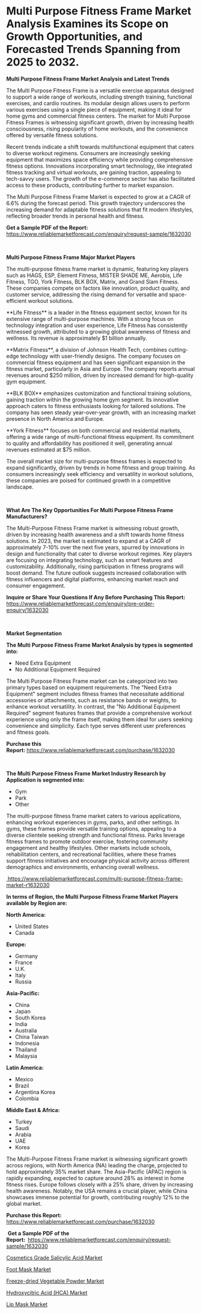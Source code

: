 <p><h1>Multi Purpose Fitness Frame Market Analysis Examines its Scope on Growth Opportunities, and Forecasted Trends Spanning from 2025 to 2032.</h1></p><p><strong>Multi Purpose Fitness Frame Market Analysis and Latest Trends</strong></p>
<p><p>The Multi Purpose Fitness Frame is a versatile exercise apparatus designed to support a wide range of workouts, including strength training, functional exercises, and cardio routines. Its modular design allows users to perform various exercises using a single piece of equipment, making it ideal for home gyms and commercial fitness centers. The market for Multi Purpose Fitness Frames is witnessing significant growth, driven by increasing health consciousness, rising popularity of home workouts, and the convenience offered by versatile fitness solutions.</p><p>Recent trends indicate a shift towards multifunctional equipment that caters to diverse workout regimens. Consumers are increasingly seeking equipment that maximizes space efficiency while providing comprehensive fitness options. Innovations incorporating smart technology, like integrated fitness tracking and virtual workouts, are gaining traction, appealing to tech-savvy users. The growth of the e-commerce sector has also facilitated access to these products, contributing further to market expansion.</p><p>The Multi Purpose Fitness Frame Market is expected to grow at a CAGR of 6.6% during the forecast period. This growth trajectory underscores the increasing demand for adaptable fitness solutions that fit modern lifestyles, reflecting broader trends in personal health and fitness.</p></p>
<p><strong>Get a Sample PDF of the Report:&nbsp;</strong> <a href="https://www.reliablemarketforecast.com/enquiry/request-sample/1632030?utm_campaign=1832&utm_medium=2&utm_source=Github&utm_content=ia&utm_term=29032025&utm_id=multi-purpose-fitness-frame">https://www.reliablemarketforecast.com/enquiry/request-sample/1632030</a></p>
<p>&nbsp;</p>
<p><strong>Multi Purpose Fitness Frame Major Market Players</strong></p>
<p><p>The multi-purpose fitness frame market is dynamic, featuring key players such as HAGS, ESP, Element Fitness, MISTER SHADE ME, Aerobis, Life Fitness, TGO, York Fitness, BLK BOX, Matrix, and Grand Slam Fitness. These companies compete on factors like innovation, product quality, and customer service, addressing the rising demand for versatile and space-efficient workout solutions.</p><p>**Life Fitness** is a leader in the fitness equipment sector, known for its extensive range of multi-purpose machines. With a strong focus on technology integration and user experience, Life Fitness has consistently witnessed growth, attributed to a growing global awareness of fitness and wellness. Its revenue is approximately $1 billion annually.</p><p>**Matrix Fitness**, a division of Johnson Health Tech, combines cutting-edge technology with user-friendly designs. The company focuses on commercial fitness equipment and has seen significant expansion in the fitness market, particularly in Asia and Europe. The company reports annual revenues around $250 million, driven by increased demand for high-quality gym equipment.</p><p>**BLK BOX** emphasizes customization and functional training solutions, gaining traction within the growing home gym segment. Its innovative approach caters to fitness enthusiasts looking for tailored solutions. The company has seen steady year-over-year growth, with an increasing market presence in North America and Europe.</p><p>**York Fitness** focuses on both commercial and residential markets, offering a wide range of multi-functional fitness equipment. Its commitment to quality and affordability has positioned it well, generating annual revenues estimated at $75 million.</p><p>The overall market size for multi-purpose fitness frames is expected to expand significantly, driven by trends in home fitness and group training. As consumers increasingly seek efficiency and versatility in workout solutions, these companies are poised for continued growth in a competitive landscape.</p></p>
<p>&nbsp;</p>
<p><strong>What Are The Key Opportunities For Multi Purpose Fitness Frame Manufacturers?</strong></p>
<p><p>The Multi-Purpose Fitness Frame market is witnessing robust growth, driven by increasing health awareness and a shift towards home fitness solutions. In 2023, the market is estimated to expand at a CAGR of approximately 7-10% over the next five years, spurred by innovations in design and functionality that cater to diverse workout regimes. Key players are focusing on integrating technology, such as smart features and customizability. Additionally, rising participation in fitness programs will boost demand. The future outlook suggests increased collaboration with fitness influencers and digital platforms, enhancing market reach and consumer engagement.</p></p>
<p><strong>Inquire or Share Your Questions If Any Before Purchasing This Report:</strong> <a href="https://www.reliablemarketforecast.com/enquiry/pre-order-enquiry/1632030?utm_campaign=1832&utm_medium=2&utm_source=Github&utm_content=ia&utm_term=29032025&utm_id=multi-purpose-fitness-frame">https://www.reliablemarketforecast.com/enquiry/pre-order-enquiry/1632030</a></p>
<p>&nbsp;</p>
<p><strong>Market Segmentation</strong></p>
<p><strong>The Multi Purpose Fitness Frame Market Analysis by types is segmented into:</strong></p>
<p><ul><li>Need Extra Equipment</li><li>No Additional Equipment Required</li></ul></p>
<p><p>The Multi Purpose Fitness Frame market can be categorized into two primary types based on equipment requirements. The "Need Extra Equipment" segment includes fitness frames that necessitate additional accessories or attachments, such as resistance bands or weights, to enhance workout versatility. In contrast, the "No Additional Equipment Required" segment features frames that provide a comprehensive workout experience using only the frame itself, making them ideal for users seeking convenience and simplicity. Each type serves different user preferences and fitness goals.</p></p>
<p><strong>Purchase this Report:&nbsp;</strong><a href="https://www.reliablemarketforecast.com/purchase/1632030?utm_campaign=1832&utm_medium=2&utm_source=Github&utm_content=ia&utm_term=29032025&utm_id=multi-purpose-fitness-frame">https://www.reliablemarketforecast.com/purchase/1632030</a></p>
<p>&nbsp;</p>
<p><strong>The Multi Purpose Fitness Frame Market Industry Research by Application is segmented into:</strong></p>
<p><ul><li>Gym</li><li>Park</li><li>Other</li></ul></p>
<p><p>The multi-purpose fitness frame market caters to various applications, enhancing workout experiences in gyms, parks, and other settings. In gyms, these frames provide versatile training options, appealing to a diverse clientele seeking strength and functional fitness. Parks leverage fitness frames to promote outdoor exercise, fostering community engagement and healthy lifestyles. Other markets include schools, rehabilitation centers, and recreational facilities, where these frames support fitness initiatives and encourage physical activity across different demographics and environments, enhancing overall wellness.</p></p>
<p><a href="https://www.reliablemarketforecast.com/multi-purpose-fitness-frame-market-r1632030?utm_campaign=1832&utm_medium=2&utm_source=Github&utm_content=ia&utm_term=29032025&utm_id=multi-purpose-fitness-frame">&nbsp;https://www.reliablemarketforecast.com/multi-purpose-fitness-frame-market-r1632030</a></p>
<p><strong>In terms of Region, the Multi Purpose Fitness Frame Market Players available by Region are:</strong></p>
<p>
    <p> <strong> North America: </strong>
        <ul>
            <li>United States</li>
            <li>Canada</li>
        </ul>
        </p> 
    <p> <strong> Europe: </strong>
        <ul>
            <li>Germany</li>
            <li>France</li>
            <li>U.K.</li>
            <li>Italy</li>
            <li>Russia</li>
        </ul>
        </p> 
    <p> <strong> Asia-Pacific: </strong>
        <ul>
            <li>China</li>
            <li>Japan</li>
            <li>South Korea</li>
            <li>India</li>
            <li>Australia</li>
            <li>China Taiwan</li>
            <li>Indonesia</li>
            <li>Thailand</li>
            <li>Malaysia</li>
        </ul>
        </p> 
    <p> <strong> Latin America: </strong>
        <ul>
            <li>Mexico</li>
            <li>Brazil</li>
            <li>Argentina Korea</li>
            <li>Colombia</li>
        </ul>
        </p> 
    <p> <strong> Middle East & Africa: </strong>
        <ul>
            <li>Turkey</li>
            <li>Saudi</li>
            <li>Arabia</li>
            <li>UAE</li>
            <li>Korea</li>
        </ul>
    </p>
    </p>
<p><p>The Multi-Purpose Fitness Frame market is witnessing significant growth across regions, with North America (NA) leading the charge, projected to hold approximately 35% market share. The Asia-Pacific (APAC) region is rapidly expanding, expected to capture around 28% as interest in home fitness rises. Europe follows closely with a 25% share, driven by increasing health awareness. Notably, the USA remains a crucial player, while China showcases immense potential for growth, contributing roughly 12% to the global market.</p></p>
<p><strong>Purchase this Report: </strong><a href="https://www.reliablemarketforecast.com/purchase/1632030?utm_campaign=1832&utm_medium=2&utm_source=Github&utm_content=ia&utm_term=29032025&utm_id=multi-purpose-fitness-frame">https://www.reliablemarketforecast.com/purchase/1632030</a></p>
<p>&nbsp;<strong>Get a Sample PDF of the Report:&nbsp;&nbsp;</strong><a href="https://www.reliablemarketforecast.com/enquiry/request-sample/1632030?utm_campaign=1832&utm_medium=2&utm_source=Github&utm_content=ia&utm_term=29032025&utm_id=multi-purpose-fitness-frame">https://www.reliablemarketforecast.com/enquiry/request-sample/1632030</a></p>
<p><strong></strong></p>
<p><p><a href="https://github.com/thapabylers2/Market-Research-Report-List-1/blob/main/cosmetics-grade-salicylic-acid-market.md?utm_campaign=1832&utm_medium=2&utm_source=Github&utm_content=ia&utm_term=29032025&utm_id=multi-purpose-fitness-frame">Cosmetics Grade Salicylic Acid Market</a></p><p><a href="https://github.com/spehnluenaru/Market-Research-Report-List-1/blob/main/foot-mask-market.md?utm_campaign=1832&utm_medium=2&utm_source=Github&utm_content=ia&utm_term=29032025&utm_id=multi-purpose-fitness-frame">Foot Mask Market</a></p><p><a href="https://github.com/muskoaizahfi/Market-Research-Report-List-1/blob/main/freeze-dried-vegetable-powder-market.md?utm_campaign=1832&utm_medium=2&utm_source=Github&utm_content=ia&utm_term=29032025&utm_id=multi-purpose-fitness-frame">Freeze-dried Vegetable Powder Market</a></p><p><a href="https://github.com/kluviabolofo/Market-Research-Report-List-1/blob/main/hydroxycitric-acid-hca-market.md?utm_campaign=1832&utm_medium=2&utm_source=Github&utm_content=ia&utm_term=29032025&utm_id=multi-purpose-fitness-frame">Hydroxycitric Acid (HCA) Market</a></p><p><a href="https://github.com/ryantindyaiz/Market-Research-Report-List-1/blob/main/lip-mask-market.md?utm_campaign=1832&utm_medium=2&utm_source=Github&utm_content=ia&utm_term=29032025&utm_id=multi-purpose-fitness-frame">Lip Mask Market</a></p></p>